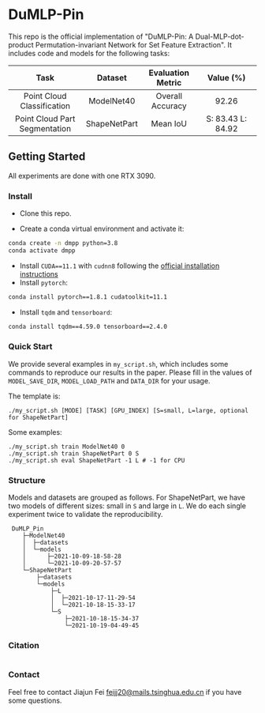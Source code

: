 # DuMLP-Pin

This repo is the official implementation of "DuMLP-Pin: A Dual-MLP-dot-product Permutation-invariant Network for Set Feature Extraction". It includes code and models for the following tasks:

| Task | Dataset | Evaluation Metric | Value (%)
| :------: | :------: | :------: | :------: |
| Point Cloud Classification | ModelNet40 | Overall Accuracy | 92.26 |
| Point Cloud Part Segmentation | ShapeNetPart | Mean IoU | <div style="width: 80pt">S: 83.43 L: 84.92</div> |

## Getting Started

All experiments are done with one RTX 3090.

### Install

- Clone this repo.

<!--```bash
git clone https://github.com/*.git
cd DuMLP-Pin
```-->

- Create a conda virtual environment and activate it:

```bash
conda create -n dmpp python=3.8
conda activate dmpp
```

- Install `CUDA==11.1` with `cudnn8` following
  the [official installation instructions](https://docs.nvidia.com/cuda/cuda-installation-guide-linux/index.html)
- Install `pytorch`:

```bash
conda install pytorch==1.8.1 cudatoolkit=11.1
```

- Install `tqdm` and `tensorboard`:

```bash
conda install tqdm==4.59.0 tensorboard==2.4.0
```

### Quick Start

We provide several examples in `my_script.sh`, which includes some commands to reproduce our results in the paper. Please fill in the values of `MODEL_SAVE_DIR`, `MODEL_LOAD_PATH` and `DATA_DIR` for your usage.

The template is:

```
./my_script.sh [MODE] [TASK] [GPU_INDEX] [S=small, L=large, optional for ShapeNetPart]
```

Some examples:
```
./my_script.sh train ModelNet40 0
./my_script.sh train ShapeNetPart 0 S
./my_script.sh eval ShapeNetPart -1 L # -1 for CPU
```

### Structure

Models and datasets are grouped as follows. For ShapeNetPart, we have two models of different sizes: small in `S` and large in `L`. We do each single experiment twice to validate the reproducibility.
```
 DuMLP_Pin
    ├─ModelNet40
    │  ├─datasets
    │  └─models
    │      ├─2021-10-09-18-58-28
    │      └─2021-10-09-20-57-57
    └─ShapeNetPart
        ├─datasets
        └─models
            ├─L
            │  ├─2021-10-17-11-29-54
            │  └─2021-10-18-15-33-17
            └─S
                ├─2021-10-18-15-34-37
                └─2021-10-19-04-49-45
```

### Citation

```
```

### Contact

Feel free to contact Jiajun Fei [feijj20@mails.tsinghua.edu.cn](feijj20@mails.tsinghua.edu.cn) if you have some questions.